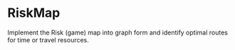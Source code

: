 # RiskMap
Implement the Risk (game) map into graph form and identify optimal routes for time or travel resources.
